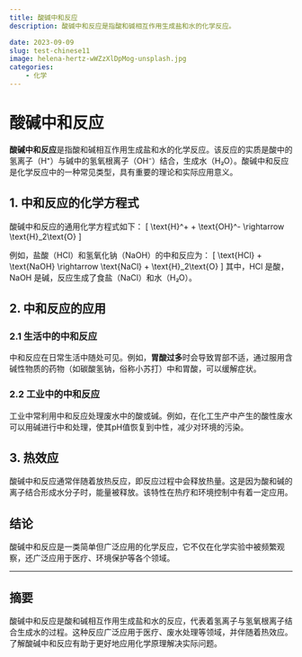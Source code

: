 ```yaml
---
title: 酸碱中和反应
description: 酸碱中和反应是指酸和碱相互作用生成盐和水的化学反应。

date: 2023-09-09
slug: test-chinese11
image: helena-hertz-wWZzXlDpMog-unsplash.jpg
categories:
    - 化学
---
```


# 酸碱中和反应

**酸碱中和反应**是指酸和碱相互作用生成盐和水的化学反应。该反应的实质是酸中的氢离子（H⁺）与碱中的氢氧根离子（OH⁻）结合，生成水（H₂O）。酸碱中和反应是化学反应中的一种常见类型，具有重要的理论和实际应用意义。

## 1. 中和反应的化学方程式

酸碱中和反应的通用化学方程式如下：
\[
\text{H}^+ + \text{OH}^- \rightarrow \text{H}_2\text{O}
\]

例如，盐酸（HCl）和氢氧化钠（NaOH）的中和反应为：
\[
\text{HCl} + \text{NaOH} \rightarrow \text{NaCl} + \text{H}_2\text{O}
\]
其中，HCl 是酸，NaOH 是碱，反应生成了食盐（NaCl）和水（H₂O）。

## 2. 中和反应的应用

### 2.1 生活中的中和反应
中和反应在日常生活中随处可见。例如，**胃酸过多**时会导致胃部不适，通过服用含碱性物质的药物（如碳酸氢钠，俗称小苏打）中和胃酸，可以缓解症状。

### 2.2 工业中的中和反应
工业中常利用中和反应处理废水中的酸或碱。例如，在化工生产中产生的酸性废水可以用碱进行中和处理，使其pH值恢复到中性，减少对环境的污染。

## 3. 热效应

酸碱中和反应通常伴随着放热反应，即反应过程中会释放热量。这是因为酸和碱的离子结合形成水分子时，能量被释放。该特性在热疗和环境控制中有着一定应用。

## 结论

酸碱中和反应是一类简单但广泛应用的化学反应，它不仅在化学实验中被频繁观察，还广泛应用于医疗、环境保护等各个领域。

---

## 摘要

酸碱中和反应是酸和碱相互作用生成盐和水的反应，代表着氢离子与氢氧根离子结合生成水的过程。这种反应广泛应用于医疗、废水处理等领域，并伴随着热效应。了解酸碱中和反应有助于更好地应用化学原理解决实际问题。